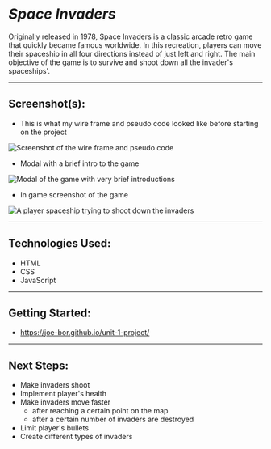# **_Space Invaders_**

Originally released in 1978, Space Invaders is a classic arcade retro game that quickly became famous worldwide. In this recreation, players can move their spaceship in all four directions instead of just left and right. The main objective of the game is to survive and shoot down all the invader's spaceships'.

---

## Screenshot(s):

- This is what my wire frame and pseudo code looked like before starting on the project

![Screenshot of the wire frame and pseudo code](https://i.imgur.com/L5mwnB3.png)

- Modal with a brief intro to the game

![Modal of the game with very brief introductions](https://i.imgur.com/zCqmnvK.png)

- In game screenshot of the game

![A player spaceship trying to shoot down the invaders](https://i.imgur.com/TZK1ps3.png)

---

## Technologies Used:

- HTML
- CSS
- JavaScript

---

## Getting Started:

- <https://joe-bor.github.io/unit-1-project/>

---

## Next Steps:

- Make invaders shoot
- Implement player's health
- Make invaders move faster
  - after reaching a certain point on the map
  - after a certain number of invaders are destroyed
- Limit player's bullets
- Create different types of invaders

